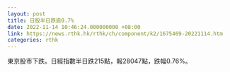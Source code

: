 ```yaml
---
layout: post
title: 日股半日跌逾0.7%
date: 2022-11-14 10:46:24.000000000 +08:00
link: https://news.rthk.hk/rthk/ch/component/k2/1675469-20221114.htm
categories: rthk
---
```


東京股市下跌。日經指數半日跌215點，報28047點，跌幅0.76%。
